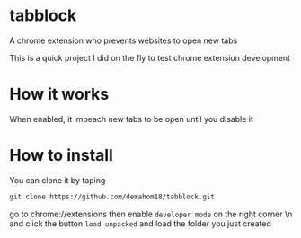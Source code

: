 # tabblock
A chrome extension who prevents websites to open new tabs

This is a quick project I did on the fly to test chrome extension development

# How it works

When enabled, it impeach new tabs to be open until you disable it

# How to install

You can clone it by taping
```bash
git clone https://github.com/demahom18/tabblock.git
```

go to chrome://extensions then enable `developer mode` on the right corner \n
and click the button `load unpacked` and load the folder you just created
